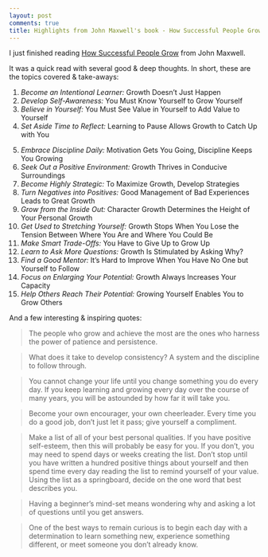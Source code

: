 ```yaml
---
layout: post
comments: true
title: Highlights from John Maxwell's book - How Successful People Grow
---
```


I just finished reading [How Successful People Grow](https://www.goodreads.com/book/show/18453291-how-successful-people-grow) from John Maxwell.

It was a quick read with several good & deep thoughts. In short, these are the topics covered & take-aways:

1. *Become an Intentional Learner:* Growth Doesn’t Just Happen
2. *Develop Self-Awareness:* You Must Know Yourself to Grow Yourself 
3. *Believe in Yourself:* You Must See Value in Yourself to Add Value to Yourself
4. *Set Aside Time to Reflect:* Learning to Pause Allows Growth to Catch Up with You
<!--excerpt-->
5. *Embrace Discipline Daily:* Motivation Gets You Going, Discipline Keeps You Growing
6. *Seek Out a Positive Environment:* Growth Thrives in Conducive Surroundings
7. *Become Highly Strategic:* To Maximize Growth, Develop Strategies
8. *Turn Negatives into Positives:* Good Management of Bad Experiences Leads to Great Growth
9. *Grow from the Inside Out:* Character Growth Determines the Height of Your Personal Growth
10. *Get Used to Stretching Yourself:* Growth Stops When You Lose the Tension Between Where You Are and Where You Could Be 
11. *Make Smart Trade-Offs:* You Have to Give Up to Grow Up
12. *Learn to Ask More Questions:* Growth Is Stimulated by Asking Why?
13. *Find a Good Mentor:* It’s Hard to Improve When You Have No One but Yourself to Follow
14. *Focus on Enlarging Your Potential:* Growth Always Increases Your Capacity
15. *Help Others Reach Their Potential:* Growing Yourself Enables You to Grow Others

And a few interesting & inspiring quotes:

> The people who grow and achieve the most are the ones who harness the power of patience and persistence.

> What does it take to develop consistency? A system and the discipline to follow through.

> You cannot change your life until you change something you do every day. If you keep learning and growing every day over the course of many years, you will be astounded by how far it will take you.

> Become your own encourager, your own cheerleader. Every time you do a good job, don’t just let it pass; give yourself a compliment.

> Make a list of all of your best personal qualities. If you have positive self-esteem, then this will probably be easy for you. If you don’t, you may need to spend days or weeks creating the list. Don’t stop until you have written a hundred positive things about yourself and then spend time every day reading the list to remind yourself of your value. Using the list as a springboard, decide on the one word that best describes you.

> Having a beginner’s mind-set means wondering why and asking a lot of questions until you get answers.

> One of the best ways to remain curious is to begin each day with a determination to learn something new, experience something different, or meet someone you don’t already know.

